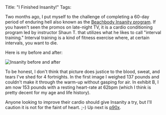Title: "I Finished Insanity!"
Tags:

Two months ago, I put myself to the challenge of completing a 60-day period of
enduring hell also known as the [Beachbody Insanity program](http://www.beachbody.com/product/fitness_programs/best_sellers/insanity.do).
If you haven't seen the promos on late-night TV, it is a
cardio conditioning program led by instructor Shaun T. that utilizes what he
likes to call "interval training." Interval training is a
kind of fitness exercise where, at certain intervals, you want to die.

Here is my before and after:

![Insanity before and after](/media/uploads/uploads/insanitybeforeafter_medium.jpg)

To be honest, I don't think that picture does justice to the blood, sweat, and
tears I've shed for 4 fortnights. In the first image I
weighed 137 pounds and couldn't make it through the warm-up without gasping
for air. In exhibit B, I am now 153 pounds with a resting
heart-rate at 62bpm (which I think is pretty decent for my age and life
history).

Anyone looking to improve their cardio should give Insanity a try, but I'll
caution it is not for the faint of heart. ;-) Up next is [p90x](http://www.beachbody.com/product/fitness_programs/best_sellers/p90x.do).
